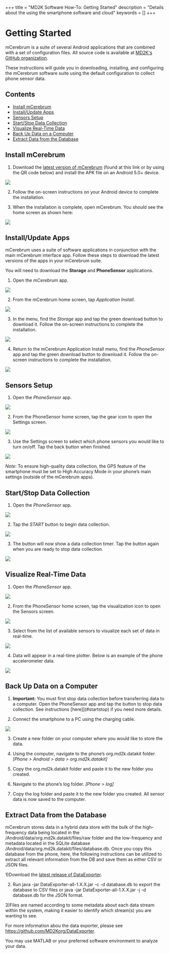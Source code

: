 +++
title = "MD2K Software How-To: Getting Started"
description = "Details about the using the smartphone software and cloud"
keywords = []
+++


# Getting Started
mCerebrum is a suite of several Android applications that are combined with a set of configuration files. All source code is available at [MD2K's GitHub organization](https://github.com/MD2Korg).

These instructions will guide you in downloading, installing, and configuring the mCerebrum software suite using the default configuration to collect phone sensor data.


## Contents

- [Install mCerebrum](#installmc)
- [Install/Update Apps](#installapps)
- [Sensors Setup](#setup)
- [Start/Stop Data Collection](#startstop)
- [Visualize Real-Time Data](#visual)
- [Back Up Data on a Computer](#backup)
- [Extract Data from the Database](#extract)


## <a name="installmc"></a>Install mCerebrum
1) Download the [latest version of mCerebrum](https://github.com/MD2Korg/mCerebrum-releases/raw/master/2.0/org.md2k.mcerebrum/mcerebrum.apk)
(found at this link or by using the QR code below) and install the APK file on an Android 5.0+ device.

<img src="/img/howto/mcerebrumQRcode.png">

2) Follow the on-screen instructions on your Android device to complete the installation.

3) When the installation is complete, open mCerebrum. You should see the home screen as shown here:

<img src="/img/howto/mC2DefaultHome.png">


## <a name="installapps"></a>Install/Update Apps
mCerebrum uses a suite of software applications in conjunction with the main mCerebrum interface app. Follow these steps to download the latest versions of the apps in your mCerebrum suite.

You will need to download the **Storage** and **PhoneSensor** applications.

1) Open the *mCerebrum* app.

<img src="/img/howto/mcerebrumAppIcon.jpg">

2) From the mCerebrum home screen, tap *Application Install*.

<img src="/img/howto/applicationInstall50.png">

3) In the menu, find the *Storage* app and tap the green download button to download it. Follow the on-screen instructions to complete the installation.

<img src="/img/howto/storageDownload.png">

4) Return to the mCerebrum Application Install menu, find the *PhoneSensor* app and tap the green download button to download it. Follow the on-screen instructions to complete the installation.

<img src="/img/howto/phoneSensorDownload.png">



## <a name="setup"></a>Sensors Setup

1)	Open the *PhoneSensor* app.

<img src="/img/howto/phoneSensorIcon.png">

2) From the PhoneSensor home screen, tap the gear icon to open the Settings screen.

<img src="/img/howto/gearIcon1.png">

3) Use the Settings screen to select which phone sensors you would like to turn on/off. Tap the back button when finished.

<img src="/img/howto/phoneSensorSettings.png">

*Note*: To ensure high-quality data collection, the GPS feature of the smartphone must be set to High Accuracy Mode in your phone’s main settings (outside of the mCerebrum apps).


## <a name="startstop"></a>Start/Stop Data Collection

1)	Open the *PhoneSensor* app.

<img src="/img/howto/phoneSensorIcon.png">

2) Tap the *START* button to begin data collection.

<img src="/img/howto/phoneSensorStart.png">

3) The button will now show a data collection timer. Tap the button again when you are ready to stop data collection.

<img src="/img/howto/phoneSensorStop.png">


## <a name="visual"></a>Visualize Real-Time Data

1)	Open the *PhoneSensor* app.

<img src="/img/howto/phoneSensorIcon.png">

2) From the PhoneSensor home screen, tap the visualization icon to open the Sensors screen.

<img src="/img/howto/visualIcon1.png">

3)	Select from the list of available sensors to visualize each set of data in real-time.

<img src="/img/howto/phoneVisualSensors.png">

4) Data will appear in a real-time plotter. Below is an example of the phone accelerometer data.

<img src="/img/howto/plotAccelData.png">


## <a name="backup"></a>Back Up Data on a Computer

1) **Important:** You must first stop data collection before transferring data to a computer. Open the PhoneSensor app and tap the button to stop data collection. See instructions [here]](#startstop) if you need more details.

2) Connect the smartphone to a PC using the charging cable.

<img src="/img/howto/mPerf/phone2computer.png">

3) Create a new folder on your computer where you would like to store the data.

4) Using the computer, navigate to the phone’s org.md2k.datakit folder. *[Phone > Android > data > org.md2k.datakit]*

5) Copy the org.md2k.datakit folder and paste it to the new folder you created.

6) Navigate to the phone’s log folder. *[Phone > log]*

7) Copy the log folder and paste it to the new folder you created. All sensor data is now saved to the computer.


## <a name="extract"></a>Extract Data from the Database

mCerebrum stores data in a hybrid data store with the bulk of the high-frequency data being located in the /Android/data/org.md2k.datakit/files/raw folder and the low-frequency and metadata located in the SQLite database /Android/data/org.md2k.datakit/files/database.db. Once you copy this database from the phone, here, the following instructions can be utilized to extract all relevant information from the DB and save them as either CSV or JSON files.

1)Download the [latest release of DataExporter](https://github.com/MD2Korg/DataExporter/releases/latest).

2) Run java -jar DataExporter-all-1.X.X.jar -c -d database.db to export the database to CSV files or java -jar DataExporter-all-1.X.X.jar -j -d database.db for the JSON format.

3)Files are named according to some metadata about each data stream within the system, making it easier to identify which stream(s) you are wanting to see.

For more information abou the data exporter, please see https://github.com/MD2Korg/DataExporter.

You may use MATLAB or your preferred software environment to analyze your data.
